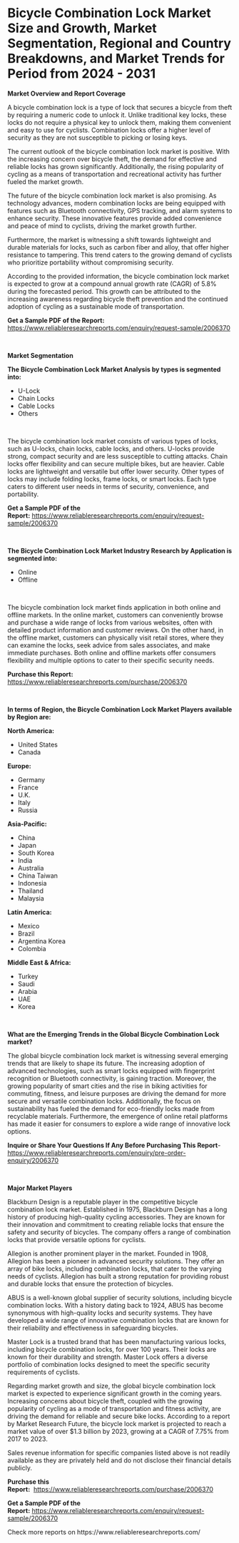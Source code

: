 <p><h1>Bicycle Combination Lock Market Size and Growth, Market Segmentation, Regional and Country Breakdowns, and Market Trends for Period from 2024 -  2031</h1></p><p><strong>Market Overview and Report Coverage</strong></p>
<p><p>A bicycle combination lock is a type of lock that secures a bicycle from theft by requiring a numeric code to unlock it. Unlike traditional key locks, these locks do not require a physical key to unlock them, making them convenient and easy to use for cyclists. Combination locks offer a higher level of security as they are not susceptible to picking or losing keys.</p><p>The current outlook of the bicycle combination lock market is positive. With the increasing concern over bicycle theft, the demand for effective and reliable locks has grown significantly. Additionally, the rising popularity of cycling as a means of transportation and recreational activity has further fueled the market growth.</p><p>The future of the bicycle combination lock market is also promising. As technology advances, modern combination locks are being equipped with features such as Bluetooth connectivity, GPS tracking, and alarm systems to enhance security. These innovative features provide added convenience and peace of mind to cyclists, driving the market growth further.</p><p>Furthermore, the market is witnessing a shift towards lightweight and durable materials for locks, such as carbon fiber and alloy, that offer higher resistance to tampering. This trend caters to the growing demand of cyclists who prioritize portability without compromising security.</p><p>According to the provided information, the bicycle combination lock market is expected to grow at a compound annual growth rate (CAGR) of 5.8% during the forecasted period. This growth can be attributed to the increasing awareness regarding bicycle theft prevention and the continued adoption of cycling as a sustainable mode of transportation.</p></p>
<p><strong>Get a Sample PDF of the Report:</strong> <a href="https://www.reliableresearchreports.com/enquiry/request-sample/2006370">https://www.reliableresearchreports.com/enquiry/request-sample/2006370</a></p>
<p>&nbsp;</p>
<p><strong>Market Segmentation</strong></p>
<p><strong>The Bicycle Combination Lock Market Analysis by types is segmented into:</strong></p>
<p><ul><li>U-Lock</li><li>Chain Locks</li><li>Cable Locks</li><li>Others</li></ul></p>
<p>&nbsp;</p>
<p><p>The bicycle combination lock market consists of various types of locks, such as U-locks, chain locks, cable locks, and others. U-locks provide strong, compact security and are less susceptible to cutting attacks. Chain locks offer flexibility and can secure multiple bikes, but are heavier. Cable locks are lightweight and versatile but offer lower security. Other types of locks may include folding locks, frame locks, or smart locks. Each type caters to different user needs in terms of security, convenience, and portability.</p></p>
<p><strong>Get a Sample PDF of the Report:</strong>&nbsp;<a href="https://www.reliableresearchreports.com/enquiry/request-sample/2006370">https://www.reliableresearchreports.com/enquiry/request-sample/2006370</a></p>
<p>&nbsp;</p>
<p><strong>The Bicycle Combination Lock Market Industry Research by Application is segmented into:</strong></p>
<p><ul><li>Online</li><li>Offline</li></ul></p>
<p>&nbsp;</p>
<p><p>The bicycle combination lock market finds application in both online and offline markets. In the online market, customers can conveniently browse and purchase a wide range of locks from various websites, often with detailed product information and customer reviews. On the other hand, in the offline market, customers can physically visit retail stores, where they can examine the locks, seek advice from sales associates, and make immediate purchases. Both online and offline markets offer consumers flexibility and multiple options to cater to their specific security needs.</p></p>
<p><strong>Purchase this Report:</strong>&nbsp; <a href="https://www.reliableresearchreports.com/purchase/2006370">https://www.reliableresearchreports.com/purchase/2006370</a></p>
<p>&nbsp;</p>
<p><strong>In terms of Region, the Bicycle Combination Lock Market Players available by Region are:</strong></p>
<p>
    <p> <strong> North America: </strong>
        <ul>
            <li>United States</li>
            <li>Canada</li>
        </ul>
        </p> 
    <p> <strong> Europe: </strong>
        <ul>
            <li>Germany</li>
            <li>France</li>
            <li>U.K.</li>
            <li>Italy</li>
            <li>Russia</li>
        </ul>
        </p> 
    <p> <strong> Asia-Pacific: </strong>
        <ul>
            <li>China</li>
            <li>Japan</li>
            <li>South Korea</li>
            <li>India</li>
            <li>Australia</li>
            <li>China Taiwan</li>
            <li>Indonesia</li>
            <li>Thailand</li>
            <li>Malaysia</li>
        </ul>
        </p> 
    <p> <strong> Latin America: </strong>
        <ul>
            <li>Mexico</li>
            <li>Brazil</li>
            <li>Argentina Korea</li>
            <li>Colombia</li>
        </ul>
        </p> 
    <p> <strong> Middle East & Africa: </strong>
        <ul>
            <li>Turkey</li>
            <li>Saudi</li>
            <li>Arabia</li>
            <li>UAE</li>
            <li>Korea</li>
        </ul>
    </p>
    </p>
<p>&nbsp;</p>
<p><strong>What are the Emerging Trends in the Global Bicycle Combination Lock market?</strong></p>
<p><p>The global bicycle combination lock market is witnessing several emerging trends that are likely to shape its future. The increasing adoption of advanced technologies, such as smart locks equipped with fingerprint recognition or Bluetooth connectivity, is gaining traction. Moreover, the growing popularity of smart cities and the rise in biking activities for commuting, fitness, and leisure purposes are driving the demand for more secure and versatile combination locks. Additionally, the focus on sustainability has fueled the demand for eco-friendly locks made from recyclable materials. Furthermore, the emergence of online retail platforms has made it easier for consumers to explore a wide range of innovative lock options.</p></p>
<p><strong>Inquire or Share Your Questions If Any Before Purchasing This Report</strong>- <a href="https://www.reliableresearchreports.com/enquiry/pre-order-enquiry/2006370">https://www.reliableresearchreports.com/enquiry/pre-order-enquiry/2006370</a></p>
<p>&nbsp;</p>
<p><strong>Major Market Players</strong></p>
<p><p>Blackburn Design is a reputable player in the competitive bicycle combination lock market. Established in 1975, Blackburn Design has a long history of producing high-quality cycling accessories. They are known for their innovation and commitment to creating reliable locks that ensure the safety and security of bicycles. The company offers a range of combination locks that provide versatile options for cyclists.</p><p>Allegion is another prominent player in the market. Founded in 1908, Allegion has been a pioneer in advanced security solutions. They offer an array of bike locks, including combination locks, that cater to the varying needs of cyclists. Allegion has built a strong reputation for providing robust and durable locks that ensure the protection of bicycles.</p><p>ABUS is a well-known global supplier of security solutions, including bicycle combination locks. With a history dating back to 1924, ABUS has become synonymous with high-quality locks and security systems. They have developed a wide range of innovative combination locks that are known for their reliability and effectiveness in safeguarding bicycles.</p><p>Master Lock is a trusted brand that has been manufacturing various locks, including bicycle combination locks, for over 100 years. Their locks are known for their durability and strength. Master Lock offers a diverse portfolio of combination locks designed to meet the specific security requirements of cyclists.</p><p>Regarding market growth and size, the global bicycle combination lock market is expected to experience significant growth in the coming years. Increasing concerns about bicycle theft, coupled with the growing popularity of cycling as a mode of transportation and fitness activity, are driving the demand for reliable and secure bike locks. According to a report by Market Research Future, the bicycle lock market is projected to reach a market value of over $1.3 billion by 2023, growing at a CAGR of 7.75% from 2017 to 2023.</p><p>Sales revenue information for specific companies listed above is not readily available as they are privately held and do not disclose their financial details publicly.</p></p>
<p><strong>Purchase this Report:</strong>&nbsp;&nbsp;<a href="https://www.reliableresearchreports.com/purchase/2006370">https://www.reliableresearchreports.com/purchase/2006370</a></p>
<p></p>
<p><strong>Get a Sample PDF of the Report:</strong>&nbsp;<a href="https://www.reliableresearchreports.com/enquiry/request-sample/2006370">https://www.reliableresearchreports.com/enquiry/request-sample/2006370</a></p>
<p>Check more reports on https://www.reliableresearchreports.com/</p>